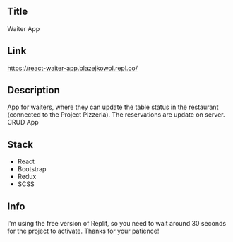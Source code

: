 ## Title

Waiter App

## Link

https://react-waiter-app.blazejkowol.repl.co/

## Description

App for waiters, where they can update the table status in the restaurant (connected to the Project Pizzeria). 
The reservations are update on server. 
CRUD App 

## Stack

 - React
 - Bootstrap
 - Redux
 - SCSS

## Info

I'm using the free version of Replit, so you need to wait around 30 seconds for the project to activate. Thanks for your patience!